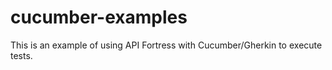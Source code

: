 # cucumber-examples
This is an example of using API Fortress with Cucumber/Gherkin to execute tests.

